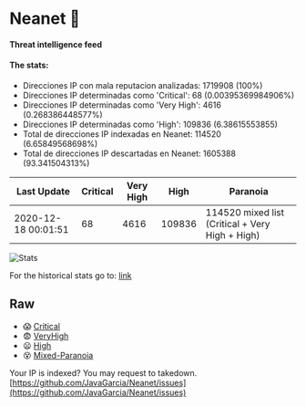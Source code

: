 # Neanet :hocho:
#### Threat intelligence feed
#### The stats:

- Direcciones IP con mala reputacion analizadas: 1719908 (100%)
- Direcciones IP determinadas como 'Critical':  68 (0.00395369984906%)
- Direcciones IP determinadas como 'Very High':  4616 (0.268386448577%)
- Direcciones IP determinadas como 'High':  109836 (6.38615553855)
- Total de direcciones IP indexadas en Neanet:  114520 (6.65849568698%)
- Total de direcciones IP descartadas en Neanet:  1605388 (93.341504313%)

| Last Update | Critical | Very High | High | Paranoia |
| --- | --- | --- | --- | --- |
| 2020-12-18 00:01:51 | 68 | 4616 | 109836 | 114520 mixed list (Critical + Very High + High)|

![Stats](https://docs.google.com/spreadsheets/d/e/2PACX-1vSnaNMIXVabIpDJjufMlzH7poXnshF3mgd8Is1g9ytUEzVsP5my4Trn8f-xkoLLQ38xpL3HtmUexLo6/pubchart?oid=501124687&format=image)

For the historical stats go to: [link](/stats.csv)
## Raw
- :scream: [Critical](https://raw.githubusercontent.com/JavaGarcia/Neanet/master/blacklists/neanet_critical.txt)
- :fearful: [VeryHigh](https://raw.githubusercontent.com/JavaGarcia/Neanet/master/blacklists/neanet_veryHigh.txtt)
- :frowning: [High](https://raw.githubusercontent.com/JavaGarcia/Neanet/master/blacklists/neanet_high.txt)
- :dizzy_face: [Mixed-Paranoia](https://raw.githubusercontent.com/JavaGarcia/Neanet/master/blacklists/neanet_all.txt)


Your IP is indexed? You may request to takedown. [https://github.com/JavaGarcia/Neanet/issues](https://github.com/JavaGarcia/Neanet/issues)


































































































































































































































































































































































































































































































































































































































































































































































































































































































































































































































































































































































































































































































































































































































































































































































































































































































































































































































































































































































































































































































































































































































































































































































































































































































































































































































































































































































































































































































































































